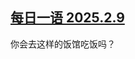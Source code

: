 <!--1739133994000-->
[每日一语 2025.2.9](https://chinadigitaltimes.net/chinese/715709.html)
------

<p>你会去这样的饭馆吃饭吗？</p><p><img decoding="async" src="data:image/svg+xml,%3Csvg%20xmlns='http://www.w3.org/2000/svg'%20viewBox='0%200%200%200'%3E%3C/svg%3E" alt="" data-lazy-src="https://chinadigitaltimes.net/chinese/files/2025/02/2.9.jpg"><noscript><img decoding="async" src="https://chinadigitaltimes.net/chinese/files/2025/02/2.9.jpg" alt=""></noscript></p><div class="addtoany_share_save_container addtoany_content addtoany_content_bottom"><div class="a2a_kit a2a_kit_size_32 addtoany_list" data-a2a-url="https://chinadigitaltimes.net/chinese/715709.html" data-a2a-title="每日一语 2025.2.9"><a class="a2a_button_facebook" href="https://www.addtoany.com/add_to/facebook?linkurl=https%3A%2F%2Fchinadigitaltimes.net%2Fchinese%2F715709.html&amp;linkname=%E6%AF%8F%E6%97%A5%E4%B8%80%E8%AF%AD%202025.2.9" title="Facebook" rel="nofollow noopener" target="_blank"></a><a class="a2a_button_twitter" href="https://www.addtoany.com/add_to/twitter?linkurl=https%3A%2F%2Fchinadigitaltimes.net%2Fchinese%2F715709.html&amp;linkname=%E6%AF%8F%E6%97%A5%E4%B8%80%E8%AF%AD%202025.2.9" title="Twitter" rel="nofollow noopener" target="_blank"></a><a class="a2a_button_telegram" href="https://www.addtoany.com/add_to/telegram?linkurl=https%3A%2F%2Fchinadigitaltimes.net%2Fchinese%2F715709.html&amp;linkname=%E6%AF%8F%E6%97%A5%E4%B8%80%E8%AF%AD%202025.2.9" title="Telegram" rel="nofollow noopener" target="_blank"></a><a class="a2a_button_reddit" href="https://www.addtoany.com/add_to/reddit?linkurl=https%3A%2F%2Fchinadigitaltimes.net%2Fchinese%2F715709.html&amp;linkname=%E6%AF%8F%E6%97%A5%E4%B8%80%E8%AF%AD%202025.2.9" title="Reddit" rel="nofollow noopener" target="_blank"></a><a class="a2a_button_whatsapp" href="https://www.addtoany.com/add_to/whatsapp?linkurl=https%3A%2F%2Fchinadigitaltimes.net%2Fchinese%2F715709.html&amp;linkname=%E6%AF%8F%E6%97%A5%E4%B8%80%E8%AF%AD%202025.2.9" title="WhatsApp" rel="nofollow noopener" target="_blank"></a><a class="a2a_button_email" href="https://www.addtoany.com/add_to/email?linkurl=https%3A%2F%2Fchinadigitaltimes.net%2Fchinese%2F715709.html&amp;linkname=%E6%AF%8F%E6%97%A5%E4%B8%80%E8%AF%AD%202025.2.9" title="Email" rel="nofollow noopener" target="_blank"></a><a class="a2a_button_copy_link" href="https://www.addtoany.com/add_to/copy_link?linkurl=https%3A%2F%2Fchinadigitaltimes.net%2Fchinese%2F715709.html&amp;linkname=%E6%AF%8F%E6%97%A5%E4%B8%80%E8%AF%AD%202025.2.9" title="Copy Link" rel="nofollow noopener" target="_blank"></a><a class="a2a_dd addtoany_share_save addtoany_share" href="https://www.addtoany.com/share"></a></div></div>
